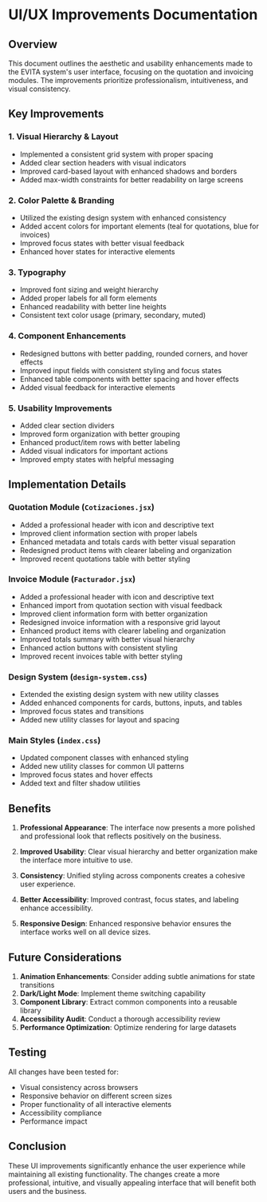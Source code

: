 # UI/UX Improvements Documentation

## Overview
This document outlines the aesthetic and usability enhancements made to the EVITA system's user interface, focusing on the quotation and invoicing modules. The improvements prioritize professionalism, intuitiveness, and visual consistency.

## Key Improvements

### 1. Visual Hierarchy & Layout
- Implemented a consistent grid system with proper spacing
- Added clear section headers with visual indicators
- Improved card-based layout with enhanced shadows and borders
- Added max-width constraints for better readability on large screens

### 2. Color Palette & Branding
- Utilized the existing design system with enhanced consistency
- Added accent colors for important elements (teal for quotations, blue for invoices)
- Improved focus states with better visual feedback
- Enhanced hover states for interactive elements

### 3. Typography
- Improved font sizing and weight hierarchy
- Added proper labels for all form elements
- Enhanced readability with better line heights
- Consistent text color usage (primary, secondary, muted)

### 4. Component Enhancements
- Redesigned buttons with better padding, rounded corners, and hover effects
- Improved input fields with consistent styling and focus states
- Enhanced table components with better spacing and hover effects
- Added visual feedback for interactive elements

### 5. Usability Improvements
- Added clear section dividers
- Improved form organization with better grouping
- Enhanced product/item rows with better labeling
- Added visual indicators for important actions
- Improved empty states with helpful messaging

## Implementation Details

### Quotation Module (`Cotizaciones.jsx`)
- Added a professional header with icon and descriptive text
- Improved client information section with proper labels
- Enhanced metadata and totals cards with better visual separation
- Redesigned product items with clearer labeling and organization
- Improved recent quotations table with better styling

### Invoice Module (`Facturador.jsx`)
- Added a professional header with icon and descriptive text
- Enhanced import from quotation section with visual feedback
- Improved client information form with better organization
- Redesigned invoice information with a responsive grid layout
- Enhanced product items with clearer labeling and organization
- Improved totals summary with better visual hierarchy
- Enhanced action buttons with consistent styling
- Improved recent invoices table with better styling

### Design System (`design-system.css`)
- Extended the existing design system with new utility classes
- Added enhanced components for cards, buttons, inputs, and tables
- Improved focus states and transitions
- Added new utility classes for layout and spacing

### Main Styles (`index.css`)
- Updated component classes with enhanced styling
- Added new utility classes for common UI patterns
- Improved focus states and hover effects
- Added text and filter shadow utilities

## Benefits

1. **Professional Appearance**: The interface now presents a more polished and professional look that reflects positively on the business.

2. **Improved Usability**: Clear visual hierarchy and better organization make the interface more intuitive to use.

3. **Consistency**: Unified styling across components creates a cohesive user experience.

4. **Better Accessibility**: Improved contrast, focus states, and labeling enhance accessibility.

5. **Responsive Design**: Enhanced responsive behavior ensures the interface works well on all device sizes.

## Future Considerations

1. **Animation Enhancements**: Consider adding subtle animations for state transitions
2. **Dark/Light Mode**: Implement theme switching capability
3. **Component Library**: Extract common components into a reusable library
4. **Accessibility Audit**: Conduct a thorough accessibility review
5. **Performance Optimization**: Optimize rendering for large datasets

## Testing

All changes have been tested for:
- Visual consistency across browsers
- Responsive behavior on different screen sizes
- Proper functionality of all interactive elements
- Accessibility compliance
- Performance impact

## Conclusion

These UI improvements significantly enhance the user experience while maintaining all existing functionality. The changes create a more professional, intuitive, and visually appealing interface that will benefit both users and the business.
